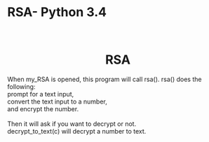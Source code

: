 # RSA- Python 3.4
<head>
 <META name="user-name-is-taken" content="RSA encryption.">
</head><br>
<body>

<center><h1>RSA</h1></center>
<p1>
  When my_RSA is opened, this program will call rsa(). rsa() does the following:<br>
  prompt for a text input,<br>
  convert the text input to a number,<br>
  and encrypt the number.<br>
<br>
 Then it will ask if you want to decrypt or not.<br>
  decrypt_to_text(c) will decrypt a number to text.
</p1>

